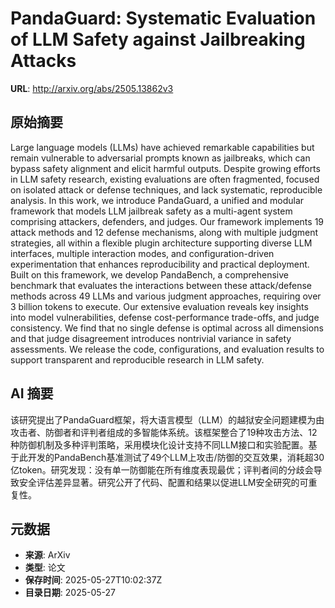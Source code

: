 # PandaGuard: Systematic Evaluation of LLM Safety against Jailbreaking Attacks

**URL**: http://arxiv.org/abs/2505.13862v3

## 原始摘要

Large language models (LLMs) have achieved remarkable capabilities but remain
vulnerable to adversarial prompts known as jailbreaks, which can bypass safety
alignment and elicit harmful outputs. Despite growing efforts in LLM safety
research, existing evaluations are often fragmented, focused on isolated attack
or defense techniques, and lack systematic, reproducible analysis. In this
work, we introduce PandaGuard, a unified and modular framework that models LLM
jailbreak safety as a multi-agent system comprising attackers, defenders, and
judges. Our framework implements 19 attack methods and 12 defense mechanisms,
along with multiple judgment strategies, all within a flexible plugin
architecture supporting diverse LLM interfaces, multiple interaction modes, and
configuration-driven experimentation that enhances reproducibility and
practical deployment. Built on this framework, we develop PandaBench, a
comprehensive benchmark that evaluates the interactions between these
attack/defense methods across 49 LLMs and various judgment approaches,
requiring over 3 billion tokens to execute. Our extensive evaluation reveals
key insights into model vulnerabilities, defense cost-performance trade-offs,
and judge consistency. We find that no single defense is optimal across all
dimensions and that judge disagreement introduces nontrivial variance in safety
assessments. We release the code, configurations, and evaluation results to
support transparent and reproducible research in LLM safety.


## AI 摘要

该研究提出了PandaGuard框架，将大语言模型（LLM）的越狱安全问题建模为由攻击者、防御者和评判者组成的多智能体系统。该框架整合了19种攻击方法、12种防御机制及多种评判策略，采用模块化设计支持不同LLM接口和实验配置。基于此开发的PandaBench基准测试了49个LLM上攻击/防御的交互效果，消耗超30亿token。研究发现：没有单一防御能在所有维度表现最优；评判者间的分歧会导致安全评估差异显著。研究公开了代码、配置和结果以促进LLM安全研究的可重复性。

## 元数据

- **来源**: ArXiv
- **类型**: 论文
- **保存时间**: 2025-05-27T10:02:37Z
- **目录日期**: 2025-05-27
